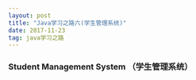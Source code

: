 ```yaml
---
layout: post
title: "Java学习之路六(学生管理系统)"
date: 2017-11-23   
tag: java学习之路 
---
```


### Student Management System （学生管理系统）

